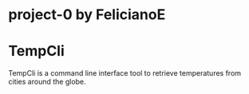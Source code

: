 # project-0 by FelicianoE
# TempCli
TempCli is a command line interface tool to retrieve temperatures from cities around the globe.
